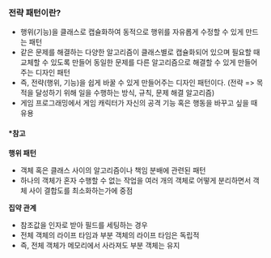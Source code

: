 ### 전략 패턴이란?
- 행위(기능)을 클래스로 캡슐화하여 동적으로 행위를 자유롭게 수정할 수 있게 만드는 패턴
- 같은 문제를 해결하는 다양한 알고리즘이 클래스별로 캡슐화되어 있으며 필요할 때 교체할 수 있도록 만들어 동일한 문제를 다른 알고리즘으로 해결할 수 있게 만들어 주는 디자인 패턴
- 즉, 전략(행위, 기능)을 쉽게 바꿀 수 있게 만들어주는 디자인 패턴이다. (전략 => 목적을 달성하기 위해 일을 수행하는 방식, 규칙, 문제 해결 알고리즘)
- 게임 프로그래밍에서 게임 캐릭터가 자신의 공격 기능 혹은 행동을 바꾸고 싶을 때 유용

#### *참고
<b>행위 패턴</b>
- 객체 혹은 클래스 사이의 알고리즘이나 책임 분배에 관련된 패턴
- 하나의 객체가 혼자 수행할 수 없는 작업을 여러 개의 객체로 어떻게 분리하면서 객체 사이 결합도를 최소화하는가에 중점

<b>집약 관계</b>
- 참조값을 인자로 받아 필드를 세팅하는 경우
- 전체 객체의 라이프 타임과 부분 객체의 라이프 타임은 독립적
- 즉, 전체 객체가 메모리에서 사라져도 부분 객체는 유지
